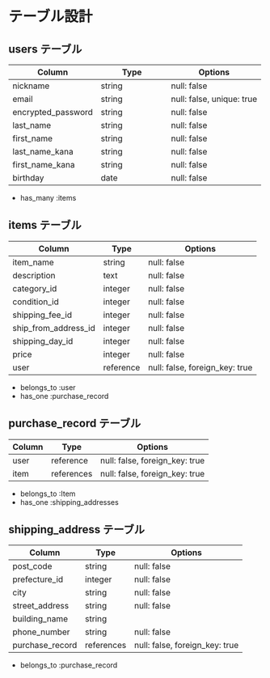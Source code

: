 # テーブル設計

## users テーブル

| Column             | Type          | Options     |
| ------------------ | ------        | ----------- |
| nickname           | string        | null: false |
| email              | string        | null: false, unique: true |
| encrypted_password | string　　　　　| null: false | 
| last_name          | string        | null: false |
| first_name         | string        | null: false |
| last_name_kana     | string        | null: false |
| first_name_kana    | string        | null: false |
| birthday           | date          | null: false |

- has_many :items



## items テーブル

| Column           | Type      | Options     |
| ------           | ------    | ----------- |
| item_name        | string    | null: false |
| description      | text      | null: false | 
| category_id         | integer    | null: false |
| condition_id        | integer    | null: false |
| shipping_fee_id     | integer    | null: false |
| ship_from_address_id| integer    | null: false |
| shipping_day_id    | integer    | null: false |
| price               | integer   | null: false |
| user             | reference | null: false, foreign_key: true |

- belongs_to :user
- has_one :purchase_record




## purchase_record テーブル

| Column        | Type       | Options      |
| ------        | ---------- | ------------ |
| user             | reference | null: false, foreign_key: true |
| item       | references | null: false, foreign_key: true |

- belongs_to :Item
- has_one :shipping_addresses




## shipping_address テーブル

| Column             | Type       | Options      |
| ------             | ---------- | ------------ |
| post_code          | string     | null: false  |
| prefecture_id        | integer    | null: false  |
| city               | string     | null: false  |
| street_address     | string     | null: false  |
| building_name      | string     |              |
| phone_number       | string     | null: false  |
| purchase_record | references | null: false, foreign_key: true |

- belongs_to :purchase_record


